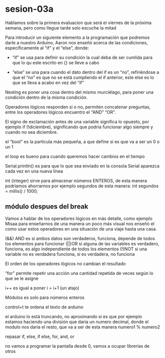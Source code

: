# sesion-03a

Hablamos sobre la primera evaluacion que será el viernes de la próxima semana, pero como llegue tarde solo escuche la mitad

Para introducir un siguiente elemento a la programación que podremos darle a nuestro Arduino, Aaron nos enseñó acerca de las condiciones, específicamente al “if” y el “else”, donde: 

- “if” se usa para definir su condición la cual deba de ser cumlida para que lo qu este escrito en {} se lleve a cabo
  
- “else” se una para cuando el dato dentro del if es un “no”, refiriéndose a que el “no” es que no se está cumpliendo el if anterior,  este else es lo que se lleva a acabo en vez del “if”  

Nesting es poner una cosa dentro del mismo murciélago, para poner una condición dentro de la misma condición.

Operadores lógicos responden si o no, permiten concatenar preguntas, entre los operadores lógicos encuentro el “AND” “OR”.

El signo de exclamación antes de una variable significa lo opuesto, por ejemplo if (!diciembre), significando que podría funcionar algo siempre y cuando no sea diciembre.

el “bool” es la partícula más pequeña,  a que define si es que va a ser un 0 o un 1

el loop es bueno para cuando queremos hacer cambios en el tiempo

Serial.println() es para que lo que sea enviado en la consola Serial aparezca cada vez en una nueva línea

int (integer) sirve para almacenar números ENTEROS, de esta manera podríamos ahorrarnos por ejemplo segundos de esta manera: int segundos = millis() / 1000;

## módulo despues del break

Vamos a hablar de los operadores lógicos en más detalle, como ejemplo Misaa para enseñarnos de una manera un poco más visual nos enseñó el como usar estos operadores en una situación de una viaje hasta una casa.

(&&) AND es si ambos datos son verdaderos, funciona, depende de todos los elementos para funcionar
(||)OR si alguna de las variables es verdadero, funciona, es algo independiente de todos los elementos
(!)NOT si una variable no es verdadera funciona, si es verdadera, no funciona

El orden de los operadores lógicos no cambian el resultado 

“for” permite repetir una acción una cantidad repetida de veces según lo que se le asigne

i++ es igual a poner i = i+1 (un atajo)

Módulos es solo para números enteros
 
control+t te ordena el texto de arduino

el arduino lo está truncando, no aproximando si es que por ejemplo estamos haciendo una división que daria un numero decimal, donde el modulo nos daria el resto, que va a ser de esta manera numero1 % numero2 

repasar if, else, if else, for, and, or

no vamos a programar la pantalla desde 0, vamos a ocupar librerías de otros 
